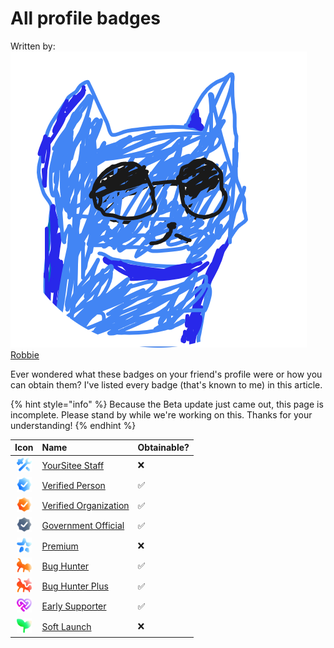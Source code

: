 # All profile badges

Written by: <img src="../../.gitbook/assets/contributors/robskan (2).png" alt="" data-size="line"> [Robbie](../../about/contributors.md#robskan-project-lead)

Ever wondered what these badges on your friend's profile were or how you can obtain them? I've listed every badge (that's known to me) in this article.

{% hint style="info" %}
Because the Beta update just came out, this page is incomplete. Please stand by while we're working on this. Thanks for your understanding!
{% endhint %}

|                                                       Icon                                                        | Name                                                                                                   | Obtainable? |
|:-----------------------------------------------------------------------------------------------------------------:|:-------------------------------------------------------------------------------------------------------|:------------|
| <img alt=":staff:" height="24" src="../../.gitbook/assets/faq/all-profile-badges/yoursiteeStaff.png" width="24"/> | [YourSitee Staff](https://yoursitee.xd.hu/faq/all-profile-badges/yoursitee-staff)                      | ❌           |
|  <img alt=":verified:" height="24" src="../../.gitbook/assets/faq/all-profile-badges/verified.png" width="24"/>   | [Verified Person](https://yoursitee.xd.hu/faq/all-profile-badges/verified#verified-person)             | ✅           |
|         <img height="24" src="../../.gitbook/assets/faq/all-profile-badges/verifiedOrg.png" width="24"/>          | [Verified Organization](https://yoursitee.xd.hu/faq/all-profile-badges/verified#verified-organization) | ✅           |
|      <img height="24" src="../../.gitbook/assets/faq/all-profile-badges/governmentOfficial.png" width="24"/>      | [Government Official](https://yoursitee.xd.hu/faq/all-profile-badges/verified#government-official)     | ✅           |
|           <img height="24" src="../../.gitbook/assets/faq/all-profile-badges/premium.png" width="24"/>            | [Premium](https://yoursitee.xd.hu/faq/all-profile-badges/premium)                                      | ❌           |
|          <img height="24" src="../../.gitbook/assets/faq/all-profile-badges/bugHunter.png" width="24"/>           | [Bug Hunter](https://yoursitee.xd.hu/faq/all-profile-badges/bug-hunter#bug-hunter)                     | ✅           |
|        <img height="24" src="../../.gitbook/assets/faq/all-profile-badges/bugHunterPlus.png" width="24"/>         | [Bug Hunter Plus](https://yoursitee.xd.hu/faq/all-profile-badges/bug-hunter#bug-hunter-plus)           | ✅           |
|        <img height="24" src="../../.gitbook/assets/faq/all-profile-badges/earlySupporter.png" width="24"/>        | [Early Supporter](https://yoursitee.xd.hu/faq/all-profile-badges/early-supporter)                      | ✅           |
|          <img height="24" src="../../.gitbook/assets/faq/all-profile-badges/softLaunch.png" width="24"/>          | [Soft Launch](https://yoursitee.xd.hu/faq/all-profile-badges/soft-launch)                              | ❌           |

